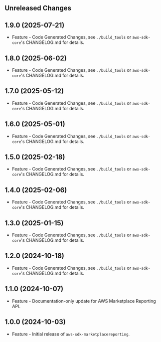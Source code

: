 Unreleased Changes
------------------

1.9.0 (2025-07-21)
------------------

* Feature - Code Generated Changes, see `./build_tools` or `aws-sdk-core`'s CHANGELOG.md for details.

1.8.0 (2025-06-02)
------------------

* Feature - Code Generated Changes, see `./build_tools` or `aws-sdk-core`'s CHANGELOG.md for details.

1.7.0 (2025-05-12)
------------------

* Feature - Code Generated Changes, see `./build_tools` or `aws-sdk-core`'s CHANGELOG.md for details.

1.6.0 (2025-05-01)
------------------

* Feature - Code Generated Changes, see `./build_tools` or `aws-sdk-core`'s CHANGELOG.md for details.

1.5.0 (2025-02-18)
------------------

* Feature - Code Generated Changes, see `./build_tools` or `aws-sdk-core`'s CHANGELOG.md for details.

1.4.0 (2025-02-06)
------------------

* Feature - Code Generated Changes, see `./build_tools` or `aws-sdk-core`'s CHANGELOG.md for details.

1.3.0 (2025-01-15)
------------------

* Feature - Code Generated Changes, see `./build_tools` or `aws-sdk-core`'s CHANGELOG.md for details.

1.2.0 (2024-10-18)
------------------

* Feature - Code Generated Changes, see `./build_tools` or `aws-sdk-core`'s CHANGELOG.md for details.

1.1.0 (2024-10-07)
------------------

* Feature - Documentation-only update for AWS Marketplace Reporting API.

1.0.0 (2024-10-03)
------------------

* Feature - Initial release of `aws-sdk-marketplacereporting`.

